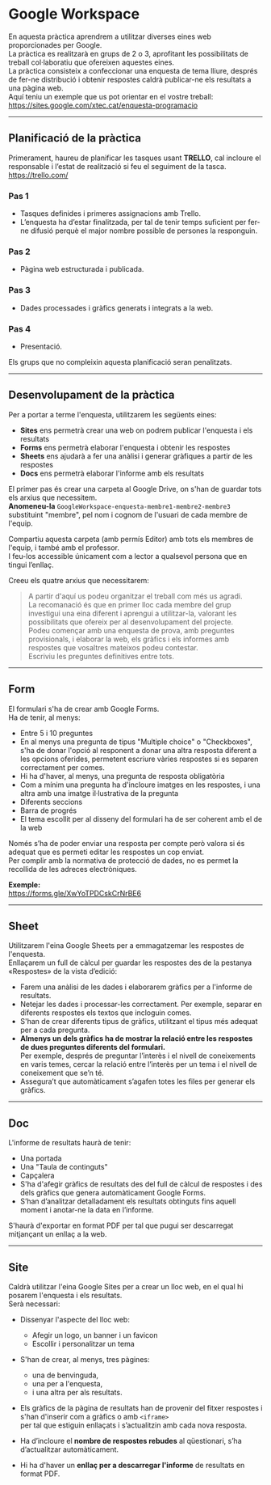 # Google Workspace

En aquesta pràctica aprendrem a utilitzar diverses eines web proporcionades per Google.  
La pràctica es realitzarà en grups de 2 o 3, aprofitant les possibilitats de treball col·laboratiu que ofereixen aquestes eines.  
La pràctica consisteix a confeccionar una enquesta de tema lliure, després de fer-ne distribució i obtenir respostes caldrà publicar-ne els resultats a una pàgina web.  
Aquí teniu un exemple que us pot orientar en el vostre treball:  
https://sites.google.com/xtec.cat/enquesta-programacio

---

## Planificació de la pràctica

Primerament, haureu de planificar les tasques usant **TRELLO**, cal incloure el responsable i l’estat de realització si feu el seguiment de la tasca. https://trello.com/  

### Pas 1
- Tasques definides i primeres assignacions amb Trello.
- L’enquesta ha d’estar finalitzada, per tal de tenir temps suficient per fer-ne difusió perquè el major nombre possible de persones la responguin.

### Pas 2
- Pàgina web estructurada i publicada.

### Pas 3
- Dades processades i gràfics generats i integrats a la web.

### Pas 4
- Presentació.

Els grups que no compleixin aquesta planificació seran penalitzats.

---

## Desenvolupament de la pràctica

Per a portar a terme l'enquesta, utilitzarem les següents eines:

- **Sites** ens permetrà crear una web on podrem publicar l'enquesta i els resultats  
- **Forms** ens permetrà elaborar l'enquesta i obtenir les respostes  
- **Sheets** ens ajudarà a fer una anàlisi i generar gràfiques a partir de les respostes  
- **Docs** ens permetrà elaborar l'informe amb els resultats  

El primer pas és crear una carpeta al Google Drive, on s'han de guardar tots els arxius que necessitem.  
**Anomeneu-la** `GoogleWorkspace-enquesta-membre1-membre2-membre3` substituint "membre", pel nom i cognom de l'usuari de cada membre de l'equip.

Compartiu aquesta carpeta (amb permís Editor) amb tots els membres de l'equip, i també amb el professor.  
I feu-los accessible únicament com a lector a qualsevol persona que en tingui l’enllaç.

Creeu els quatre arxius que necessitarem:

> A partir d'aquí us podeu organitzar el treball com més us agradi.  
> La recomanació és que en primer lloc cada membre del grup investigui una eina diferent i aprengui a utilitzar-la, valorant les possibilitats que ofereix per al desenvolupament del projecte.  
> Podeu començar amb una enquesta de prova, amb preguntes provisionals, i elaborar la web, els gràfics i els informes amb respostes que vosaltres mateixos podeu contestar.  
> Escriviu les preguntes definitives entre tots.

---

## Form

El formulari s'ha de crear amb Google Forms.  
Ha de tenir, al menys:

- Entre 5 i 10 preguntes  
- En al menys una pregunta de tipus "Multiple choice" o "Checkboxes", s'ha de donar l'opció al responent a donar una altra resposta diferent a les opcions oferides, permetent escriure vàries respostes si es separen correctament per comes.  
- Hi ha d'haver, al menys, una pregunta de resposta obligatòria  
- Com a mínim una pregunta ha d'incloure imatges en les respostes, i una altra amb una imatge il·lustrativa de la pregunta  
- Diferents seccions  
- Barra de progrés  
- El tema escollit per al disseny del formulari ha de ser coherent amb el de la web  

Només s’ha de poder enviar una resposta per compte però valora si és adequat que es permeti editar les respostes un cop enviat.  
Per complir amb la normativa de protecció de dades, no es permet la recollida de les adreces electròniques.

**Exemple:**  
https://forms.gle/XwYoTPDCskCrNrBE6

---

## Sheet

Utilitzarem l'eina Google Sheets per a emmagatzemar les respostes de l'enquesta.  
Enllaçarem un full de càlcul per guardar les respostes des de la pestanya «Respostes» de la vista d’edició:

- Farem una anàlisi de les dades i elaborarem gràfics per a l'informe de resultats.  
- Netejar les dades i processar-les correctament. Per exemple, separar en diferents respostes els textos que incloguin comes.  
- S'han de crear diferents tipus de gràfics, utilitzant el tipus més adequat per a cada pregunta.  
- **Almenys un dels gràfics ha de mostrar la relació entre les respostes de dues preguntes diferents del formulari.**  
  Per exemple, després de preguntar l’interès i el nivell de coneixements en varis temes, cercar la relació entre l’interès per un tema i el nivell de coneixement que se’n té.  
- Assegura’t que automàticament s’agafen totes les files per generar els gràfics.

---

## Doc

L'informe de resultats haurà de tenir:

- Una portada  
- Una "Taula de continguts"  
- Capçalera  
- S'ha d'afegir gràfics de resultats des del full de càlcul de respostes i des dels gràfics que genera automàticament Google Forms.  
- S’han d’analitzar detalladament els resultats obtinguts fins aquell moment i anotar-ne la data en l’informe.  

S'haurà d'exportar en format PDF per tal que pugui ser descarregat mitjançant un enllaç a la web.

---

## Site

Caldrà utilitzar l'eina Google Sites per a crear un lloc web, en el qual hi posarem l'enquesta i els resultats.  
Serà necessari:

- Dissenyar l'aspecte del lloc web:
  - Afegir un logo, un banner i un favicon  
  - Escollir i personalitzar un tema  

- S'han de crear, al menys, tres pàgines:
  - una de benvinguda,  
  - una per a l'enquesta,  
  - i una altra per als resultats.  

- Els gràfics de la pàgina de resultats han de provenir del fitxer respostes i s'han d'inserir com a gràfics o amb `<iframe>`  
  per tal que estiguin enllaçats i s’actualitzin amb cada nova resposta.  
- Ha d’incloure el **nombre de respostes rebudes** al qüestionari, s’ha d’actualitzar automàticament.  
- Hi ha d'haver un **enllaç per a descarregar l'informe** de resultats en format PDF.
